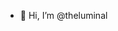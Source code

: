 - 👋 Hi, I’m @theluminal


<!---
Altime360/Altime360 is a ✨ special ✨ repository because its `README.md` (this file) appears on your GitHub profile.
You can click the Preview link to take a look at your changes.
--->
